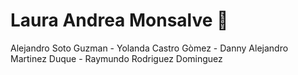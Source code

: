 # Laura Andrea Monsalve :space_invader:
  Alejandro Soto Guzman - Yolanda Castro Gòmez - Danny Alejandro Martinez Duque - Raymundo Rodriguez Dominguez
